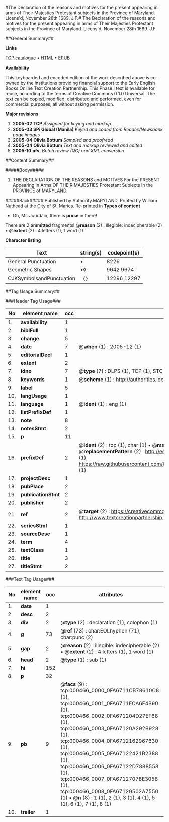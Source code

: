 #The Declaration of the reasons and motives for the present appearing in arms of Their Majesties Protestant subjects in the Province of Maryland. Licens'd, November 28th 1689. J.F.#
The Declaration of the reasons and motives for the present appearing in arms of Their Majesties Protestant subjects in the Province of Maryland. Licens'd, November 28th 1689. J.F.

##General Summary##

**Links**

[TCP catalogue](http://www.ota.ox.ac.uk/tcp/)  • 
[HTML](http://tei.it.ox.ac.uk/tcp/Texts-HTML/free/N00/N00383.html)  • 
[EPUB](http://tei.it.ox.ac.uk/tcp/Texts-EPUB/free/N00/N00383.epub)

**Availability**

This keyboarded and encoded edition of the
	       work described above is co-owned by the institutions
	       providing financial support to the Early English Books
	       Online Text Creation Partnership. This Phase I text is
	       available for reuse, according to the terms of Creative
	       Commons 0 1.0 Universal. The text can be copied,
	       modified, distributed and performed, even for
	       commercial purposes, all without asking permission.

**Major revisions**

1. __2005-02__ __TCP__ *Assigned for keying and markup*
1. __2005-03__ __SPi Global (Manila)__ *Keyed and coded from Readex/Newsbank page images*
1. __2005-04__ __Olivia Bottum__ *Sampled and proofread*
1. __2005-04__ __Olivia Bottum__ *Text and markup reviewed and edited*
1. __2005-10__ __pfs.__ *Batch review (QC) and XML conversion*

##Content Summary##

#####Body#####

1. THE DECLARATION OF THE REASONS and MOTIVES For the PRESENT Appearing in Arms OF THEIR MAJESTIES Protestant Subiects In the PROVINCE of MARYLAND.

#####Back#####
Published by Authority.MARYLAND, Printed by William Nuthead at the City of St. Maries. Re-printed in
**Types of content**

  * Oh, Mr. Jourdain, there is **prose** in there!

There are 2 **ommitted** fragments! 
 @__reason__ (2) : illegible: indecipherable (2)  •  @__extent__ (2) : 4 letters (1), 1 word (1)

**Character listing**


|Text|string(s)|codepoint(s)|
|---|---|---|
|General Punctuation|•|8226|
|Geometric Shapes|▪◊|9642 9674|
|CJKSymbolsandPunctuation|〈〉|12296 12297|

##Tag Usage Summary##

###Header Tag Usage###

|No|element name|occ|attributes|
|---|---|---|---|
|1.|__availability__|1||
|2.|__biblFull__|1||
|3.|__change__|5||
|4.|__date__|7| @__when__ (1) : 2005-12 (1)|
|5.|__editorialDecl__|1||
|6.|__extent__|2||
|7.|__idno__|7| @__type__ (7) : DLPS (1), TCP (1), STC (2), NOTIS (1), IMAGE-SET (1), EVANS-CITATION (1)|
|8.|__keywords__|1| @__scheme__ (1) : http://authorities.loc.gov/ (1)|
|9.|__label__|5||
|10.|__langUsage__|1||
|11.|__language__|1| @__ident__ (1) : eng (1)|
|12.|__listPrefixDef__|1||
|13.|__note__|8||
|14.|__notesStmt__|2||
|15.|__p__|11||
|16.|__prefixDef__|2| @__ident__ (2) : tcp (1), char (1)  •  @__matchPattern__ (2) : ([0-9\-]+):([0-9IVX]+) (1), (.+) (1)  •  @__replacementPattern__ (2) : http://eebo.chadwyck.com/downloadtiff?vid=$1&page=$2 (1), https://raw.githubusercontent.com/textcreationpartnership/Texts/master/tcpchars.xml#$1 (1)|
|17.|__projectDesc__|1||
|18.|__pubPlace__|2||
|19.|__publicationStmt__|2||
|20.|__publisher__|2||
|21.|__ref__|2| @__target__ (2) : https://creativecommons.org/publicdomain/zero/1.0/ (1), http://www.textcreationpartnership.org/docs/. (1)|
|22.|__seriesStmt__|1||
|23.|__sourceDesc__|1||
|24.|__term__|4||
|25.|__textClass__|1||
|26.|__title__|3||
|27.|__titleStmt__|2||


###Text Tag Usage###

|No|element name|occ|attributes|
|---|---|---|---|
|1.|__date__|1||
|2.|__desc__|2||
|3.|__div__|2| @__type__ (2) : declaration (1), colophon (1)|
|4.|__g__|73| @__ref__ (73) : char:EOLhyphen (71), char:punc (2)|
|5.|__gap__|2| @__reason__ (2) : illegible: indecipherable (2)  •  @__extent__ (2) : 4 letters (1), 1 word (1)|
|6.|__head__|2| @__type__ (1) : sub (1)|
|7.|__hi__|152||
|8.|__p__|32||
|9.|__pb__|9| @__facs__ (9) : tcp:000466_0000_0FA6711CB78610C8 (1), tcp:000466_0001_0FA6711ECA6F4B90 (1), tcp:000466_0002_0FA671204D27EF68 (1), tcp:000466_0003_0FA67120A292B928 (1), tcp:000466_0004_0FA6712162967630 (1), tcp:000466_0005_0FA67122421B2388 (1), tcp:000466_0006_0FA67122D7888558 (1), tcp:000466_0007_0FA67127078E3058 (1), tcp:000466_0008_0FA67129502A7550 (1)  •  @__n__ (8) : 1 (1), 2 (1), 3 (1), 4 (1), 5 (1), 6 (1), 7 (1), 8 (1)|
|10.|__trailer__|1||
